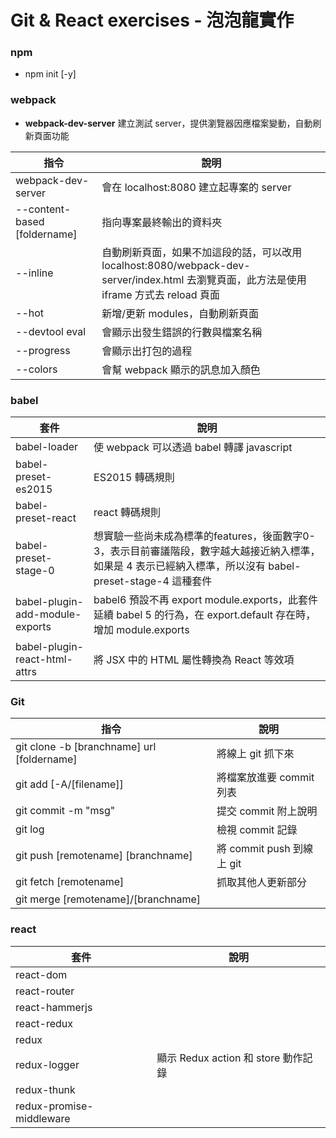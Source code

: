 Git & React exercises - 泡泡龍實作
===========================
### npm
- npm init [-y]

### webpack
- **webpack-dev-server** 建立測試 server，提供瀏覽器因應檔案變動，自動刷新頁面功能

|指令|說明|
|---|---|
|webpack-dev-server|會在 localhost:8080 建立起專案的 server|
| --content-based [foldername]|指向專案最終輸出的資料夾|
| --inline|自動刷新頁面，如果不加這段的話，可以改用  localhost:8080/webpack-dev-server/index.html 去瀏覽頁面，此方法是使用 iframe 方式去 reload 頁面|
| --hot|新增/更新 modules，自動刷新頁面|
| --devtool eval|會顯示出發生錯誤的行數與檔案名稱|
| --progress|會顯示出打包的過程|
| --colors|會幫 webpack 顯示的訊息加入顏色|
    
### babel
|套件|說明|
|---|---|
|babel-loader|使 webpack 可以透過 babel 轉譯 javascript|
|babel-preset-es2015|ES2015 轉碼規則|
|babel-preset-react|react 轉碼規則|
|babel-preset-stage-0|想實驗一些尚未成為標準的features，後面數字0-3，表示目前審議階段，數字越大越接近納入標準，如果是 4 表示已經納入標準，所以沒有 babel-preset-stage-4 這種套件|
|babel-plugin-add-module-exports|babel6 預設不再 export module.exports，此套件 延續 babel 5 的行為，在 export.default 存在時，增加 module.exports|
|babel-plugin-react-html-attrs|將 JSX 中的 HTML 屬性轉換為 React 等效項|

### Git
|指令|說明|
|---|---|
|git clone -b [branchname] url [foldername]|將線上 git 抓下來|
|git add [-A/[filename]]|將檔案放進要 commit 列表|
|git commit -m "msg"|提交 commit 附上說明|
|git log|檢視 commit 記錄|
|git push [remotename] [branchname]|將 commit push 到線上 git|
|git fetch [remotename]|抓取其他人更新部分|
|git merge [remotename]/[branchname]||

### react
|套件|說明|
|---|---|
|react-dom| |
|react-router| |
|react-hammerjs| |
|react-redux| |
|redux| |
|redux-logger|顯示 Redux action 和 store 動作記錄|
|redux-thunk| |
|redux-promise-middleware| |

